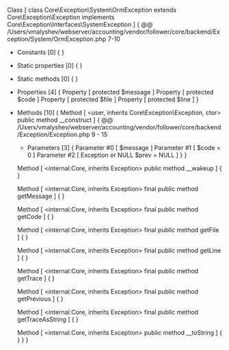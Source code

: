 Class [ <user> class Core\Exception\System\OrmException extends Core\Exception\Exception implements Core\Exception\Interfaces\SystemException ] {
  @@ /Users/vmalyshev/webserver/accounting/vendor/follower/core/backend/Exception/System/OrmException.php 7-10

  - Constants [0] {
  }

  - Static properties [0] {
  }

  - Static methods [0] {
  }

  - Properties [4] {
    Property [ <default> protected $message ]
    Property [ <default> protected $code ]
    Property [ <default> protected $file ]
    Property [ <default> protected $line ]
  }

  - Methods [10] {
    Method [ <user, inherits Core\Exception\Exception, ctor> public method __construct ] {
      @@ /Users/vmalyshev/webserver/accounting/vendor/follower/core/backend/Exception/Exception.php 9 - 15

      - Parameters [3] {
        Parameter #0 [ <required> $message ]
        Parameter #1 [ <optional> $code = 0 ]
        Parameter #2 [ <optional> Exception or NULL $prev = NULL ]
      }
    }

    Method [ <internal:Core, inherits Exception> public method __wakeup ] {
    }

    Method [ <internal:Core, inherits Exception> final public method getMessage ] {
    }

    Method [ <internal:Core, inherits Exception> final public method getCode ] {
    }

    Method [ <internal:Core, inherits Exception> final public method getFile ] {
    }

    Method [ <internal:Core, inherits Exception> final public method getLine ] {
    }

    Method [ <internal:Core, inherits Exception> final public method getTrace ] {
    }

    Method [ <internal:Core, inherits Exception> final public method getPrevious ] {
    }

    Method [ <internal:Core, inherits Exception> final public method getTraceAsString ] {
    }

    Method [ <internal:Core, inherits Exception> public method __toString ] {
    }
  }
}
